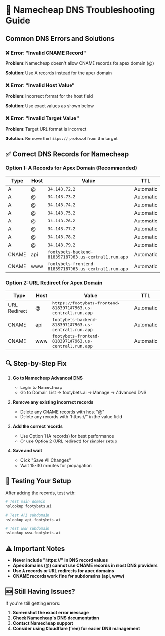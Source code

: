 # 🔧 Namecheap DNS Troubleshooting Guide

## Common DNS Errors and Solutions

### ❌ Error: "Invalid CNAME Record"
**Problem**: Namecheap doesn't allow CNAME records for apex domain (@)

**Solution**: Use A records instead for the apex domain

### ❌ Error: "Invalid Host Value"
**Problem**: Incorrect format for the host field

**Solution**: Use exact values as shown below

### ❌ Error: "Invalid Target Value"
**Problem**: Target URL format is incorrect

**Solution**: Remove the `https://` protocol from the target

## ✅ Correct DNS Records for Namecheap

### Option 1: A Records for Apex Domain (Recommended)

| Type | Host | Value | TTL |
|------|------|-------|-----|
| A | @ | `34.143.72.2` | Automatic |
| A | @ | `34.143.73.2` | Automatic |
| A | @ | `34.143.74.2` | Automatic |
| A | @ | `34.143.75.2` | Automatic |
| A | @ | `34.143.76.2` | Automatic |
| A | @ | `34.143.77.2` | Automatic |
| A | @ | `34.143.78.2` | Automatic |
| A | @ | `34.143.79.2` | Automatic |
| CNAME | api | `footybets-backend-818397187963.us-central1.run.app` | Automatic |
| CNAME | www | `footybets-frontend-818397187963.us-central1.run.app` | Automatic |

### Option 2: URL Redirect for Apex Domain

| Type | Host | Value | TTL |
|------|------|-------|-----|
| URL Redirect | @ | `https://footybets-frontend-818397187963.us-central1.run.app` | Automatic |
| CNAME | api | `footybets-backend-818397187963.us-central1.run.app` | Automatic |
| CNAME | www | `footybets-frontend-818397187963.us-central1.run.app` | Automatic |

## 🔍 Step-by-Step Fix

1. **Go to Namecheap Advanced DNS**
   - Login to Namecheap
   - Go to Domain List → footybets.ai → Manage → Advanced DNS

2. **Remove any existing incorrect records**
   - Delete any CNAME records with host "@"
   - Delete any records with "https://" in the value field

3. **Add the correct records**
   - Use Option 1 (A records) for best performance
   - Or use Option 2 (URL redirect) for simpler setup

4. **Save and wait**
   - Click "Save All Changes"
   - Wait 15-30 minutes for propagation

## 🧪 Testing Your Setup

After adding the records, test with:

```bash
# Test main domain
nslookup footybets.ai

# Test API subdomain
nslookup api.footybets.ai

# Test www subdomain
nslookup www.footybets.ai
```

## ⚠️ Important Notes

- **Never include "https://" in DNS record values**
- **Apex domains (@) cannot use CNAME records in most DNS providers**
- **Use A records or URL redirects for apex domains**
- **CNAME records work fine for subdomains (api, www)**

## 🆘 Still Having Issues?

If you're still getting errors:

1. **Screenshot the exact error message**
2. **Check Namecheap's DNS documentation**
3. **Contact Namecheap support**
4. **Consider using Cloudflare (free) for easier DNS management** 